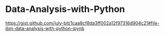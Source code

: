 # Data-Analysis-with-Python


https://gist.github.com/july-bit/1caa8cf8da3ff002a12f97316d904c21#file-ibm-data-analysis-with-python-ipynb
